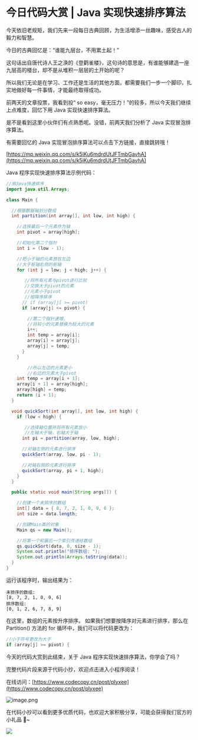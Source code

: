 # 今日代码大赏 | Java 实现快速排序算法

今天依旧老规矩，我们先来一段每日古典回顾，为生活增添一丝趣味，感受古人的毅力和智慧。

今日的古典回忆是：“谁能九层台，不用累土起！”

这句话出自唐代诗人王之涣的《登鹳雀楼》，这句诗的意思是，有谁能够建造一座九层高的楼台，却不是从堆积一层层的土开始的呢？

所以我们无论是在学习、工作还是生活的其他方面，都需要我们一步一个脚印，扎实地做好每一件事情，才能最终取得成功。

前两天的文章投票，我看到投“ so easy，毫无压力！”的较多，所以今天我们继续上点难度，回忆下用 Java 实现快速排序算法。

是不是看到这里小伙伴们有点熟悉呢。没错，前两天我们分析了 Java 实现冒泡排序算法。

有需要回忆的  Java 实现冒泡排序算法可以点击下方链接，直接跳转哦！

[https://mp.weixin.qq.com/s/k5iKu6mdrdUtJFTmbGavhA](https://mp.weixin.qq.com/s/k5iKu6mdrdUtJFTmbGavhA)

Java 程序实现快速排序算法示例代码：
```java
//用Java快速排序
import java.util.Arrays;

class Main {

  //根据数据轴划分数组
  int partition(int array[], int low, int high) {

    //选择最后一个元素作为轴
    int pivot = array[high];

    //初始化第二个指针
    int i = (low - 1);

    //把小于轴的元素放在左边
    //大于枢轴右侧的枢轴
    for (int j = low; j < high; j++) {

       //将所有元素与pivot进行比较
       //交换大于pivot的元素
       //元素小于pivot
       //按降序排序
      // if (array[j] >= pivot)
      if (array[j] <= pivot) {

        //第二个指针递增。
        //将较小的元素替换为较大的元素
        i++;
        int temp = array[i];
        array[i] = array[j];
        array[j] = temp;
      }
    }

        //所以左边的元素更小
        //右边的元素大于pivot
    int temp = array[i + 1];
    array[i + 1] = array[high];
    array[high] = temp;
    return (i + 1);
  }

  void quickSort(int array[], int low, int high) {
    if (low < high) {

       //选择轴位置并将所有元素放小
       //左轴大于轴，右轴大于轴
      int pi = partition(array, low, high);

      //对轴左侧的元素进行排序
      quickSort(array, low, pi - 1);

      //对轴右侧的元素进行排序
      quickSort(array, pi + 1, high);
    }
  }

  public static void main(String args[]) {

    //创建一个未排序的数组
    int[] data = { 8, 7, 2, 1, 0, 9, 6 };
    int size = data.length;

    //创建Main类的对象
    Main qs = new Main();

    //将第一个和最后一个索引传递给数组
    qs.quickSort(data, 0, size - 1);
    System.out.println("排序数组: ");
    System.out.println(Arrays.toString(data));
  }
}
```

运行该程序时，输出结果为：

```
未排序的数组:
[8, 7, 2, 1, 0, 9, 6]
排序数组:
[0, 1, 2, 6, 7, 8, 9]
```

在这里，数组的元素按升序排序。 如果我们想要按降序对元素进行排序，那么在 Partition() 方法的 for 循环中，我们可以将代码更改为：

```java
//小于符号更改为大于
if (array[j] >= pivot) {
```

今天的代码大赏到此结束，关于 Java 程序实现快速排序算法，你学会了吗？

完整代码片段来源于代码小抄，欢迎点击进入小程序阅读！

在线访问：[https://www.codecopy.cn/post/plyxee](https://www.codecopy.cn/post/plyxee)

![image.png](https://cdn.nlark.com/yuque/0/2024/jpeg/38420467/1712645154828-c7b4beff-e578-49ac-b9dc-10dfedebfc91.jpeg#averageHue=%23edf3c3&clientId=u1236675e-6908-4&from=paste&id=u64189833&originHeight=430&originWidth=430&originalType=url&ratio=1.125&rotation=0&showTitle=false&size=80235&status=done&style=none&taskId=u75db0815-581c-4302-b61e-308140f78e4&title=)

在代码小抄可以看到更多优质代码，也欢迎大家积极分享，可能会获得我们官方的小礼品 🎁~

![](https://cdn.nlark.com/yuque/0/2024/jpeg/38420467/1712227408140-7be9f466-422c-48d5-9395-3189121f0e1b.jpeg#averageHue=%23d3df71&clientId=ud95bb593-9f83-4&from=paste&id=u660947fb&originHeight=267&originWidth=724&originalType=url&ratio=1.125&rotation=0&showTitle=false&status=done&style=none&taskId=ube8adf59-d6d7-4b1e-b600-f98a6a2b04e&title=)


